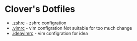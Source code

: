 # Clover's Dotfiles

- [.zshrc](.zshrc) - zshrc configration
- [.vimrc](.vimrc) - vim configration
  Not suitable for too much change
- [.ideavimrc](.ideavimrc) - vim configration for idea
